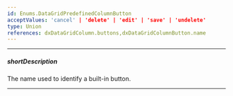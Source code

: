 ```yaml
---
id: Enums.DataGridPredefinedColumnButton
acceptValues: 'cancel' | 'delete' | 'edit' | 'save' | 'undelete'
type: Union
references: dxDataGridColumn.buttons,dxDataGridColumnButton.name
---
```

---
##### shortDescription
The name used to identify a built-in button.

---
